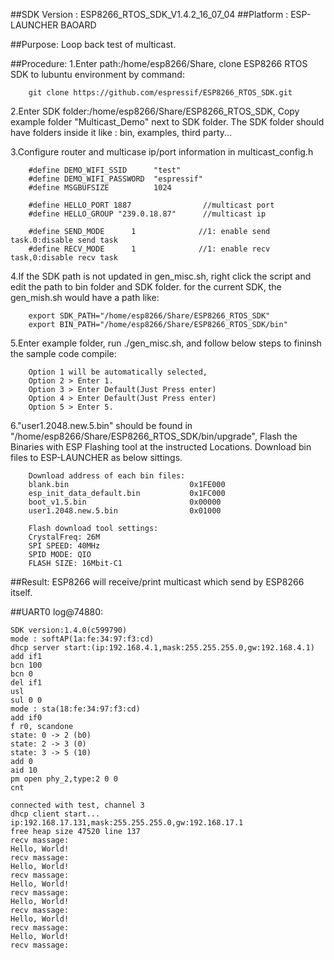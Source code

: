##SDK Version : ESP8266_RTOS_SDK_V1.4.2_16_07_04
##Platform : ESP-LAUNCHER BAOARD

##Purpose:
Loop back test of multicast.

##Procedure:
1.Enter path:/home/esp8266/Share, clone ESP8266 RTOS SDK to lubuntu environment by command: 
       
		git clone https://github.com/espressif/ESP8266_RTOS_SDK.git
	   
2.Enter SDK folder:/home/esp8266/Share/ESP8266_RTOS_SDK, Copy example folder "Multicast_Demo" next to SDK folder. The SDK folder should have folders inside it like : bin, examples, third party...

3.Configure router and multicase ip/port information in multicast_config.h

        #define DEMO_WIFI_SSID      "test"
        #define DEMO_WIFI_PASSWORD  "espressif"
        #define MSGBUFSIZE          1024

        #define HELLO_PORT 1887                //multicast port
        #define HELLO_GROUP "239.0.18.87"      //multicast ip

        #define SEND_MODE      1              //1: enable send task.0:disable send task
        #define RECV_MODE      1              //1: enable recv task,0:disable recv task

4.If the SDK path is not updated in gen_misc.sh, right click the script and edit the path to bin folder and SDK folder. for the current SDK, the gen_mish.sh would have a path like:
       
		export SDK_PATH="/home/esp8266/Share/ESP8266_RTOS_SDK"
		export BIN_PATH="/home/esp8266/Share/ESP8266_RTOS_SDK/bin"
	   
5.Enter example folder, run ./gen_misc.sh, and follow below steps to fininsh the sample code compile:
	
		Option 1 will be automatically selected, 
		Option 2 > Enter 1. 
		Option 3 > Enter Default(Just Press enter)
		Option 4 > Enter Default(Just Press enter)
		Option 5 > Enter 5.
	   
6."user1.2048.new.5.bin" should be found in "/home/esp8266/Share/ESP8266_RTOS_SDK/bin/upgrade", Flash the Binaries with ESP Flashing tool at the instructed Locations. Download bin files to ESP-LAUNCHER as below sittings.
		
		Download address of each bin files:
		blank.bin				            0x1FE000
		esp_init_data_default.bin			0x1FC000
		boot_v1.5.bin					    0x00000
		user1.2048.new.5.bin		        0x01000
		
		Flash download tool settings:
		CrystalFreq: 26M
		SPI SPEED: 40MHz
		SPID MODE: QIO
		FLASH SIZE: 16Mbit-C1
			
##Result:
ESP8266 will receive/print multicast which send by ESP8266 itself.

##UART0 log@74880:

	SDK version:1.4.0(c599790)
	mode : softAP(1a:fe:34:97:f3:cd)
	dhcp server start:(ip:192.168.4.1,mask:255.255.255.0,gw:192.168.4.1)
	add if1
	bcn 100
	bcn 0
	del if1
	usl
	sul 0 0
	mode : sta(18:fe:34:97:f3:cd)
	add if0
	f r0, scandone
	state: 0 -> 2 (b0)
	state: 2 -> 3 (0)
	state: 3 -> 5 (10)
	add 0
	aid 10
	pm open phy_2,type:2 0 0
	cnt 

	connected with test, channel 3
	dhcp client start...
	ip:192.168.17.131,mask:255.255.255.0,gw:192.168.17.1
	free heap size 47520 line 137 
	recv massage:
	Hello, World!
	recv massage:
	Hello, World!
	recv massage:
	Hello, World!
	recv massage:
	Hello, World!
	recv massage:
	Hello, World!
	recv massage:
	Hello, World!
	recv massage:

